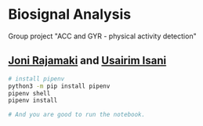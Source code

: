 # Biosignal Analysis

Group project "ACC and GYR - physical activity detection"

## [Joni Rajamaki](https://github.com/Jonitsi/) and [Usairim Isani](https://github.com/UsairimIsani)



```bash
# install pipenv
python3 -m pip install pipenv
pipenv shell
pipenv install

# And you are good to run the notebook.
```
